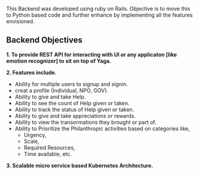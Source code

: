  This Backend was developed using ruby on Rails.
 Objective is to move this to Python based code and further enhance by implementing all the features envisioned.

## Backend Objectives

**1. To provide REST API for interacting with UI or any applicaton [like emotion recognizer] to sit on top of Yaga.**

**2. Features include.**

   - Ability for multiple users to signup and signin.
   - creat a profile (Individual, NPO, GOV).
   - Ability to give and take Help.
   - Ability to see the count of Help given or taken.
   - Ability to track the status of Help given or taken.
   - Ability to give and take appreciations or rewards.
   - Ability to view the transormations they brought or part of.
   - Ability to Prioritize the Philanthropic activities based on categories like,
     - Urgency, 
     - Scale, 
     - Required Resources, 
     - Time available, etc. 
       
**3. Scalable micro service based Kubernetes Architecture.**






